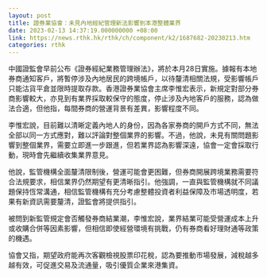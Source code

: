 ```yaml
---
layout: post
title: 證券業協會：未見內地經紀管理新法影響到本港整體業界
date: 2023-02-13 14:37:19.000000000 +08:00
link: https://news.rthk.hk/rthk/ch/component/k2/1687682-20230213.htm
categories: rthk
---
```


中國證監會早前公布《證券經紀業務管理辦法》，將於本月28日實施。據報有本地券商通知客戶，將暫停涉及內地居民的跨境帳戶，以待釐清相關法規，受影響帳戶只能沽貨平倉並限時提取存款。香港證券業協會主席李惟宏表示，新規定對部分券商影響較大，亦見到有業界採取較保守的態度，停止涉及內地客戶的服務，認為做法合適，但他指，每間券商的營運背景有差異，影響程度不同。

李惟宏說，目前難以清晰定義內地人的身份，因為各家券商的開戶方式不同，無法全部以同一方式應對，難以評論對整個業界的影響。不過，他說，未見有關問題影響到整個業界，需要立即進一步跟進，但若業界認為影響深遠，協會一定會採取行動，現時會先繼續收集業界意見。

他說，監管機構全面釐清限制後，營運可能會更困難，但券商開展跨境業務需要符合法規要求，相信業界仍然期望有更清晰指引。他強調，一直與監管機構就不同議題保持恆常溝通，相信監管機構有充分考慮整體投資者利益保障及市場透明度，若果有新資訊需要釐清，證監會將提供指引。

被問到新監管規定會否觸發券商結業潮，李惟宏說，業界結業可能受營運成本上升或收購合併等因素影響，但相信即使經營環境有挑戰，仍有券商看好理財通等政策的機遇。

協會又指，期望政府能再次客觀檢視股票印花稅，認為要推動市場發展，減稅越多越有效，可促進交易及流通量，吸引優質企業來港集資。
